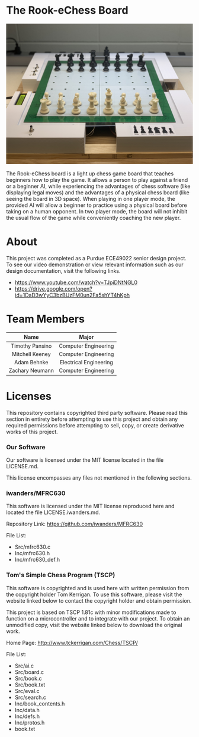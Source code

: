 # The Rook-eChess Board
![Alt text](CoverPhoto.jpeg?raw=true)

The Rook-eChess board is a light up chess game board that teaches beginners how to play the game. It allows a person to play against a friend or a beginner AI, while experiencing the advantages of chess software (like displaying legal moves) and the advantages of a physical chess board (like seeing the board in 3D space). When playing in one player mode, the provided AI will allow a beginner to practice using a physical board before taking on a human opponent. In two player mode, the board will not inhibit the usual flow of the game while conveniently coaching the new player.

# About
This project was completed as a Purdue ECE49022 senior design project. To see our video demonstration or view relevant information such as our design documentation, visit the following links.

* https://www.youtube.com/watch?v=TJpiDNtNGL0
* https://drive.google.com/open?id=1DaD3wYyC3bzBUzFM0un2Fa5shYT4hKph

# Team Members
|Name|Major|
|:-:|:-:|
|Timothy Pansino|Computer Engineering|
|Mitchell Keeney|Computer Engineering|
|Adam Behnke|Electrical Engineering|
|Zachary Neumann|Computer Engineering|

# Licenses
This repository contains copyrighted third party software. Please read this section in entirety before attempting to use this project and obtain any required permissions before attempting to sell, copy, or create derivative works of this project.

### Our Software
Our software is licensed under the MIT license located in the file LICENSE.md.

This license encompasses any files not mentioned in the following sections.

### iwanders/MFRC630
This software is licensed under the MIT license reproduced here and located the file LICENSE.iwanders.md.

Repository Link: https://github.com/iwanders/MFRC630

File List:
* Src/mfrc630.c
* Inc/mfrc630.h
* Inc/mfrc630_def.h

### Tom's Simple Chess Program (TSCP)
This software is copyrighted and is used here with written permission from the copyright holder Tom Kerrigan. To use this software, please visit the website linked below to contact the copyright holder and obtain permission.

This project is based on TSCP 1.81c with minor modifications made to function on a microcontroller and to integrate with our project. To obtain an unmodified copy, visit the website linked below to download the original work.

Home Page: http://www.tckerrigan.com/Chess/TSCP/

File List:
* Src/ai.c
* Src/board.c
* Src/book.c
* Src/book.txt
* Src/eval.c
* Src/search.c
* Inc/book_contents.h
* Inc/data.h
* Inc/defs.h
* Inc/protos.h
* book.txt

